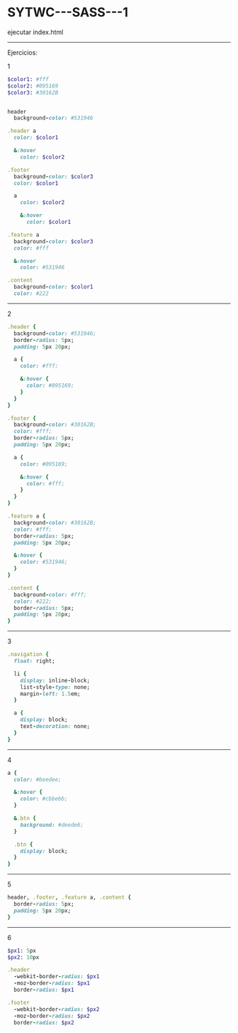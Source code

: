 # SYTWC---SASS---1

ejecutar index.html

---------------------------------------------------------------------------------------

Ejercicios:

1

```ruby
$color1: #fff
$color2: #095169
$color3: #30162B


header
  background-color: #531946

.header a
  color: $color1

  &:hover
    color: $color2

.footer
  background-color: $color3
  color: $color1

  a
    color: $color2

    &:hover
      color: $color1

.feature a
  background-color: $color3
  color: #fff

  &:hover
    color: #531946

.content
  background-color: $color1
  color: #222

```
---------------------------------------------------------------------------------------
2

```ruby
.header {
  background-color: #531946;
  border-radius: 5px;
  padding: 5px 20px;

  a {
    color: #fff;

    &:hover {
      color: #095169;
    }
  }
}

.footer {
  background-color: #30162B;
  color: #fff;
  border-radius: 5px;
  padding: 5px 20px;

  a {
    color: #095169;

    &:hover {
      color: #fff;
    }
  }
}

.feature a {
  background-color: #30162B;
  color: #fff;
  border-radius: 5px;
  padding: 5px 20px;

  &:hover {
    color: #531946;
  }
}

.content {
  background-color: #fff;
  color: #222;
  border-radius: 5px;
  padding: 5px 20px;
}

```
---------------------------------------------------------------------------------------
3

```ruby
.navigation {
  float: right;

  li {
    display: inline-block;
    list-style-type: none;
    margin-left: 1.5em;
  }

  a {
    display: block;
    text-decoration: none;
  }
}

```
---------------------------------------------------------------------------------------
4

```ruby
a {
  color: #beedee;

  &:hover {
    color: #cbbebb;
  }

  &.btn {
    background: #deede6;
  }

  .btn {
    display: block;
  }
}
```
---------------------------------------------------------------------------------------
5

```ruby
header, .footer, .feature a, .content {
  border-radius: 5px;
  padding: 5px 20px;
}

```


---------------------------------------------------------------------------------------
6

```ruby
$px1: 5px
$px2: 10px

.header
  -webkit-border-radius: $px1
  -moz-border-radius: $px1
  border-radius: $px1

.footer
  -webkit-border-radius: $px2
  -moz-border-radius: $px2
  border-radius: $px2
```
